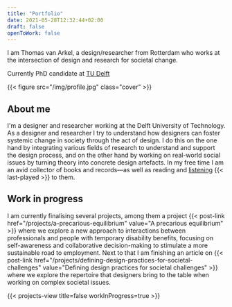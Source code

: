 ```yaml
---
title: "Portfolio"
date: 2021-05-28T12:32:44+02:00
draft: false
openToWork: false
---
```

I am Thomas van Arkel, a design/researcher from Rotterdam who works at the intersection of design and research for societal change.

Currently PhD candidate at [TU Delft](https://www.tudelft.nl/io/)

{{< figure src="/img/profile.jpg" class="cover" >}}

## About me
I'm a designer and researcher working at the Delft University of Technology. As a designer and researcher I try to understand how designers can foster systemic change in society through the act of design. I do this on the one hand by integrating various fields of research to understand and support the design process, and on the other hand by working on real-world social issues by turning theory into concrete design artefacts. In my free time I am an avid collector of books and records—as well as reading and [listening](https://www.last.fm/user/thvanarkel) {{< last-played >}} to them.

<!-- {{< under-construction >}} -->

## Work in progress
I am currently finalising several projects, among them a project {{< post-link href="/projects/a-precarious-equilibrium" value="A precarious equilibrium" >}} where we explore  a new approach to interactions between professionals and people with temporary disability benefits, focusing on self-awareness and collaborative decision-making to stimulate a more sustainable road to employment. Next to that I am finishing an article on {{< post-link href="/projects/defining-design-practices-for-societal-challenges" value="Defining design practices for societal challenges" >}} where we explore the repertoire that designers bring to the table when working on complex societal issues.

{{< projects-view title=false workInProgress=true >}}

<!-- {{< projects-view >}} -->
